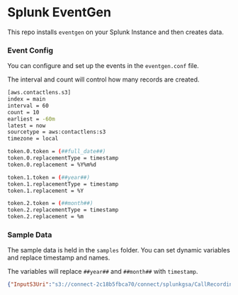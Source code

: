 # Splunk EventGen
This repo installs `eventgen` on your Splunk Instance and then creates data.  
  
### Event Config
You can configure and set up the events in the `eventgen.conf` file.  
  
The interval and count will control how many records are created.
  
```bash
[aws.contactlens.s3]
index = main
interval = 60
count = 10
earliest = -60m
latest = now
sourcetype = aws:contactlens:s3
timezone = local

token.0.token = (##full_date##)
token.0.replacementType = timestamp
token.0.replacement = %Y%m%d

token.1.token = (##year##)
token.1.replacementType = timestamp
token.1.replacement = %Y

token.2.token = (##month##)
token.2.replacementType = timestamp
token.2.replacement = %m
```
  
### Sample Data
The sample data is held in the `samples` folder.  You can set dynamic variables and replace timestamp and names.  
  
The variables will replace `##year##` and `##month##` with `timestamp`.  
  
```json
{"InputS3Uri":"s3://connect-2c18b5fbca70/connect/splunkgsa/CallRecordings/##year##/##month##/##day##/c04b9f56-069a-4baa-8cbf-cbd10b3b5da3_##full_date##T19:42_UTC.wav","ContactId":"c04b9f56-069a-4baa-8cbf-cbd10b3b5da3","InstanceId":"f50483e1-9ee4-4836-b3f1-a78d52f41269"}
```